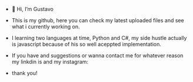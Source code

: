 - 👋 Hi, I’m Gustavo
- This is my github, here you can check my latest uploaded files and see what i currently working on.
- I learning two languages at time, Python and C#, my side hustle actually is javascript because of his so well aceppted implementation.
- If you have and suggestions or wanna contact me for whatever reason my linkdin is and my instagram:

- thank you!

